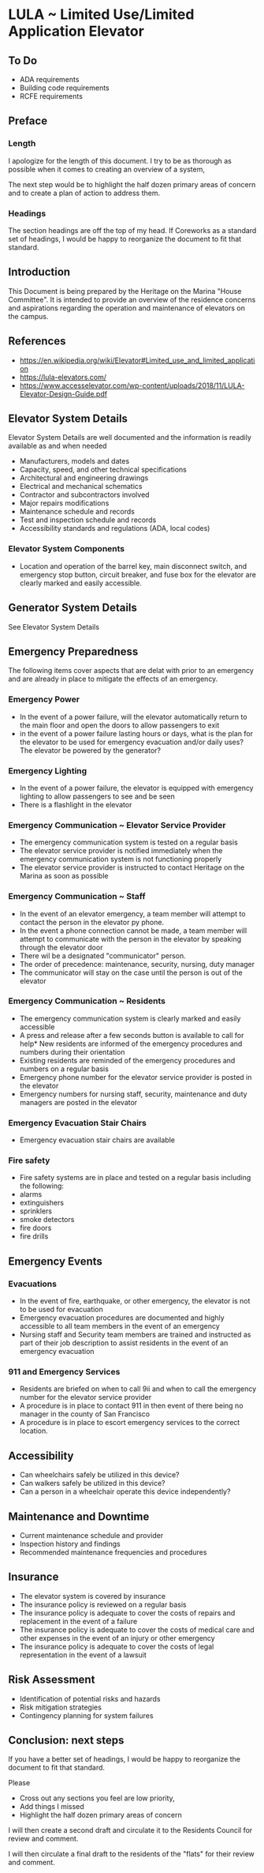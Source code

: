 # LULA ~ Limited Use/Limited Application Elevator

## To Do

* ADA requirements
* Building code requirements
* RCFE requirements

## Preface

### Length

I apologize for the length of this document. I try to be as thorough as possible when it comes to creating an overview of a system,

The next step would be to highlight the half dozen primary areas of concern and to create a plan of action to address them.

### Headings

The section headings are off the top of my head. If Coreworks as a standard set of headings, I would be happy to reorganize the document to fit that standard.


## Introduction

This Document is being prepared by the Heritage on the Marina "House Committee". It is intended to provide an overview of the residence concerns and aspirations regarding the operation and maintenance of elevators on the campus.


## References

* https://en.wikipedia.org/wiki/Elevator#Limited_use_and_limited_application
* https://lula-elevators.com/
* https://www.accesselevator.com/wp-content/uploads/2018/11/LULA-Elevator-Design-Guide.pdf


## Elevator System Details

Elevator System Details are well documented and the information is readily available as and when needed

* Manufacturers, models and dates
* Capacity, speed, and other technical specifications
* Architectural and engineering drawings
* Electrical and mechanical schematics
* Contractor and subcontractors involved
* Major repairs modifications
* Maintenance schedule and records
* Test and inspection schedule and records
* Accessibility standards and regulations (ADA, local codes)

### Elevator System Components

* Location and operation of the barrel key, main disconnect switch, and emergency stop button, circuit breaker, and fuse box for the elevator are clearly marked and easily accessible.

## Generator System Details

See Elevator System Details

## Emergency Preparedness

The following items cover aspects that are delat with prior to an emergency and are already in place to mitigate the effects of an emergency.

### Emergency Power

* In the event of a power failure, will the elevator automatically return to the main floor and open the doors to allow passengers to exit
* in the event of a power failure lasting hours or days, what is the plan for the elevator to be used for emergency evacuation and/or daily uses? The elevator be powered by the generator?

### Emergency Lighting

* In the event of a power failure, the elevator is equipped with emergency lighting to allow passengers to see and be seen
* There is a flashlight in the elevator

### Emergency Communication ~ Elevator Service Provider

* The emergency communication system is tested on a regular basis
* The elevator service provider is notified immediately when the emergency communication system is not functioning properly
* The elevator service provider is instructed to contact Heritage on the Marina as soon as possible

### Emergency Communication ~ Staff

* In the event of an elevator emergency, a team member will attempt to contact the person in the elevator py phone.
* In the event a phone connection cannot be made, a team member will attempt to communicate with the person in the elevator by speaking through the elevator door
* There wil be a designated "communicator" person.
* The order of precedence: maintenance, security, nursing, duty manager
* The communicator will stay on the case until the person is out of the elevator

### Emergency Communication ~ Residents

* The emergency communication system is clearly marked and easily accessible
* A press and release after a few seconds button is available to call for help* New residents are informed of the emergency procedures and numbers during their orientation
* Existing residents are reminded of the emergency procedures and numbers on a regular basis
* Emergency phone number for the elevator service provider is posted in the elevator
* Emergency numbers for nursing staff, security, maintenance and duty managers are posted in the elevator

### Emergency Evacuation Stair Chairs

* Emergency evacuation stair chairs are available

### Fire safety

* Fire safety systems are in place and tested on a regular basis including the following:
* alarms
* extinguishers
* sprinklers
* smoke detectors
* fire doors
* fire drills


## Emergency Events


### Evacuations

* In the event of fire, earthquake, or other emergency, the elevator is not to be used for evacuation
* Emergency evacuation procedures are documented and highly accessible to all team members in the event of an emergency
* Nursing staff and Security team members are trained and instructed as part of their job description to assist residents in the event of an emergency evacuation

### 911 and Emergency Services

* Residents are briefed on when to call 9ii and when to call the emergency number for the elevator service provider
* A procedure is in place to contact 911 in then event of there being no manager in the county of San Francisco
* A procedure is in place to escort emergency services to the correct location.



## Accessibility

* Can wheelchairs safely be utilized in this device?
* Can walkers safely be utilized in this device?
* Can a person in a wheelchair operate this device independently?


## Maintenance and Downtime

* Current maintenance schedule and provider
* Inspection history and findings
* Recommended maintenance frequencies and procedures

## Insurance

* The elevator system is covered by insurance
* The insurance policy is reviewed on a regular basis
* The insurance policy is adequate to cover the costs of repairs and replacement in the event of a failure
* The insurance policy is adequate to cover the costs of medical care and other expenses in the event of an injury or other emergency
* The insurance policy is adequate to cover the costs of legal representation in the event of a lawsuit

## Risk Assessment


* Identification of potential risks and hazards
* Risk mitigation strategies
* Contingency planning for system failures


## Conclusion: next steps

If you have a better set of headings, I would be happy to reorganize the document to fit that standard.

Please

* Cross out any sections you feel are low priority,
* Add things I missed
* Highlight the half dozen primary areas of concern

I will then create a second draft and circulate it to the Residents Council for review and comment.

I will then circulate a final draft to the residents of the "flats" for their review and comment.


